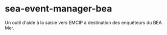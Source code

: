 # sea-event-manager-bea

Un outil d'aide à la saisie vers EMCIP à destination des enquêteurs du BEA Mer.
